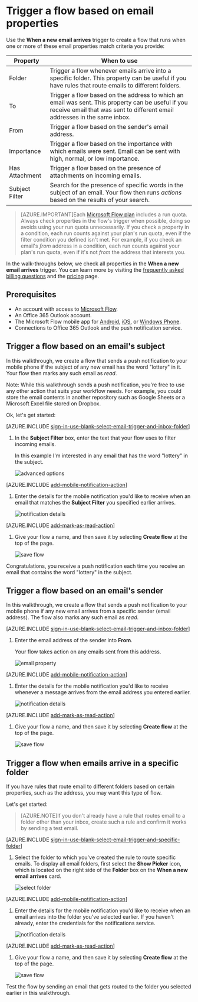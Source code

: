 <properties
    pageTitle="Run flows based on email properties. | Microsoft Flow"
    description="Start a flow based on properties such as the subject, from address, or the recipient of an email."
    services=""
    suite="flow"
    documentationCenter="na"
    authors="msftman"
    manager="anneta"
    editor=""
    tags=""/>

<tags
    ms.service="flow"
    ms.devlang="na"
    ms.topic="article"
    ms.tgt_pltfrm="na"
    ms.workload="na"
    ms.date="06/08/2017"
    ms.author="deonhe"/>

# Trigger a flow based on email properties

Use the **When a new email arrives** trigger to create a flow that runs when one or more of these email properties match criteria you provide:

Property|When to use
----|----
Folder|Trigger a flow whenever emails arrive into a specific folder. This property can be useful if you have rules that route emails to different folders.
To|Trigger a flow based on the address to which an email was sent. This property can be useful if you receive email that was sent to different email addresses in the same inbox.
From|Trigger a flow based on the sender's email address.
Importance|Trigger a flow based on the importance with which emails were sent. Email can be sent with high, normal, or low importance.
Has Attachment|Trigger a flow based on the presence of attachments on incoming emails.
Subject Filter|Search for the presence of specific words in the subject of an email. Your flow then runs *actions* based on the results of your search.

>[AZURE.IMPORTANT]Each [Microsoft Flow plan](https://flow.microsoft.com/pricing/) includes a run quota. Always check properties in the flow's trigger when possible, doing so avoids using your run quota unnecessarily. If you check a property in a condition, each run counts against your plan's run quota, even if the filter condition you defined isn't met. For example, if you check an email's *from* address in a condition, each run counts against your plan's run quota, even if it's not *from* the address that interests you.

In the walk-throughs below, we check all properties in the **When a new email arrives** trigger. You can learn more by visiting the [frequently asked billing questions](billing-questions.md/#what-counts-as-a-run) and the [pricing](https://ms.flow.microsoft.com/pricing/) page.

## Prerequisites

- An account with access to [Microsoft Flow](https://flow.microsoft.com).
- An Office 365 Outlook account.
- The Microsoft Flow mobile app for [Android](https://aka.ms/flowmobiledocsandroid), [iOS](https://aka.ms/flowmobiledocsios), or [Windows Phone](https://aka.ms/flowmobilewindows).
- Connections to Office 365 Outlook and the push notification service.

## Trigger a flow based on an email's subject

In this walkthrough, we create a flow that sends a push notification to your mobile phone if the subject of any new email has the word "lottery" in it. Your flow then marks any such email as *read*.

Note: While this walkthrough sends a push notification, you're free to use any other action that suits your workflow needs. For example, you could store the email contents in another repository such as Google Sheets or a Microsoft Excel file stored on Dropbox.

Ok, let's get started:

[AZURE.INCLUDE [sign-in-use-blank-select-email-trigger-and-inbox-folder](../includes/sign-in-use-blank-select-email-trigger-and-inbox-folder.md)]

1. In the **Subject Filter** box, enter the text that your flow uses to filter incoming emails.

     In this example I'm interested in any email that has the word "lottery" in the subject.

    ![advanced options](./media/email-triggers/email-triggers-subject-text.png)

[AZURE.INCLUDE [add-mobile-notification-action](../includes/add-mobile-notification-action.md)]

1. Enter the details for the mobile notification you'd like to receive when an email that matches the **Subject Filter** you specified earlier arrives.

    ![notification details](./media/email-triggers/email-triggers-4.png)

[AZURE.INCLUDE [add-mark-as-read-action](../includes/add-mark-as-read-action.md)]

1. Give your flow a name, and then save it by selecting **Create flow** at the top of the page.

    ![save flow](./media/email-triggers/email-triggers-subject-notification.png)

Congratulations, you receive a push notification each time you receive an email that contains the word "lottery" in the subject.

## Trigger a flow based on an email's sender

In this walkthrough, we create a flow that sends a push notification to your mobile phone if any new email arrives from a specific sender (email address). The flow also marks any such email as *read*.

[AZURE.INCLUDE [sign-in-use-blank-select-email-trigger-and-inbox-folder](../includes/sign-in-use-blank-select-email-trigger-and-inbox-folder.md)]

1. Enter the email address of the sender into **From**.

     Your flow takes action on any emails sent from this address.

    ![email property](./media/email-triggers/email-triggers-from.png)

[AZURE.INCLUDE [add-mobile-notification-action](../includes/add-mobile-notification-action.md)]

1. Enter the details for the mobile notification you'd like to receive whenever a message arrives from the email address you entered earlier.

    ![notification details](./media/email-triggers/email-triggers-sender-notification.png)

[AZURE.INCLUDE [add-mark-as-read-action](../includes/add-mark-as-read-action.md)]

1. Give your flow a name, and then save it by selecting **Create flow** at the top of the page.

    ![save flow](./media/email-triggers/email-triggers-sender-5.png)

## Trigger a flow when emails arrive in a specific folder

If you have rules that route email to different folders based on certain properties, such as the address, you may want this type of flow.

Let's get started:

>[AZURE.NOTE]If you don't already have a rule that routes email to a folder other than your inbox, create such a rule and confirm it works by sending a test email.

[AZURE.INCLUDE [sign-in-use-blank-select-email-trigger-and-specific-folder](../includes/sign-in-use-blank-select-email-trigger-and-specific-folder.md)]

1. Select the folder to which you've created the rule to route specific emails. To display all email folders, first select the **Show Picker** icon, which is located on the right side of the **Folder** box on the **When a new email arrives** card.

    ![select folder](./media/email-triggers/email-triggers-2.png)

[AZURE.INCLUDE [add-mobile-notification-action](../includes/add-mobile-notification-action.md)]

1. Enter the details for the mobile notification you'd like to receive when an email arrives into the folder you've selected earlier. If you haven't already, enter the credentials for the notifications service.

    ![notification details](./media/email-triggers/email-triggers-folder-notification.png)

[AZURE.INCLUDE [add-mark-as-read-action](../includes/add-mark-as-read-action.md)]

1. Give your flow a name, and then save it by selecting **Create flow** at the top of the page.

    ![save flow](./media/email-triggers/email-triggers-7.png)

Test the flow by sending an email that gets routed to the folder you selected earlier in this walkthrough.
